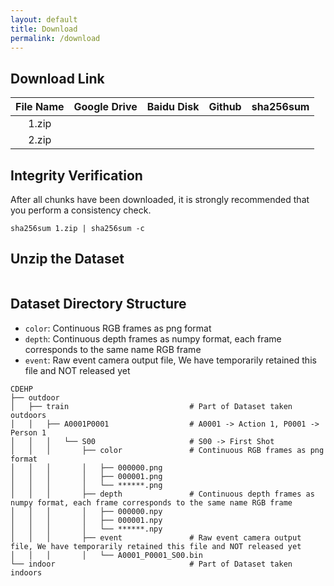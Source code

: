 ```yaml
---
layout: default
title: Download
permalink: /download
---
```


## Download Link

| File Name | Google Drive | Baidu Disk | Github | sha256sum |
| :-------: | :----------: | :--------: | :----: | :-------: |
|   1.zip   |              |            |        |           |
|   2.zip   |              |            |        |           |

## Integrity Verification

After all chunks have been downloaded, it is strongly recommended that you perform a consistency check.

```shell
sha256sum 1.zip | sha256sum -c
```

## Unzip the Dataset

```shell
```

## Dataset Directory Structure

* `color`: Continuous RGB frames as png format
* `depth`: Continuous depth frames as numpy format, each frame corresponds to the same name RGB frame
* `event`: Raw event camera output file, We have temporarily retained this file and NOT released yet

```
CDEHP
├── outdoor
│   ├── train                           # Part of Dataset taken outdoors
│   │   ├── A0001P0001                  # A0001 -> Action 1, P0001 -> Person 1
│   │   │   └── S00                     # S00 -> First Shot
│   │   │       ├── color               # Continuous RGB frames as png format
│   │   │       │   ├── 000000.png
│   │   │       │   ├── 000001.png
│   │   │       │   └── ******.png
│   │   │       ├── depth               # Continuous depth frames as numpy format, each frame corresponds to the same name RGB frame
│   │   │       │   ├── 000000.npy
│   │   │       │   ├── 000001.npy
│   │   │       │   └── ******.npy
│   │   │       ├── event               # Raw event camera output file, We have temporarily retained this file and NOT released yet
│   │   │       │   └── A0001_P0001_S00.bin
└── indoor                              # Part of Dataset taken indoors
```
